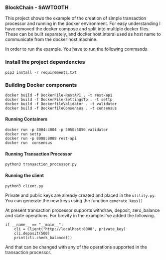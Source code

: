 ### BlockChain - SAWTOOTH ###

This project shows the example of the creation of simple transaction processor and running in the docker environment. For easy understanding I have removed the docker compose and split into multiple docker files.
These can be built separately, and docker.host.interal used as host name to communicate from the docker host machine.

In order to run the example. You have to run the following commands.

### Install the project dependencies ###
```
pip3 install -r requirements.txt
```

### Building Docker components ###

```
docker build -f DockerFile-RestAPI . -t rest-api
docker build -f DockerFile-SettingsTp . -t settp
docker build -f DockerfileValidator . -t validator
docker build -f DockerfileConsensus . -t consensus
```

#### Running Containers ####
```
docker run -p 4004:4004 -p 5050:5050 validator
docker run settp
docker run -p 8008:8008 rest-api
docker run  consensus
```


#### Running Transaction Processor ####
```
python3 transaction_processor.py
```

#### Running the client ####
```
python3 client.py
```

Private and public keys are already created and placed in the `utility.py`. You can generate the new keys using the function
`generate_keys()`
 
 At present transaction processor supports withdraw, deposit, zero_balance and state operations. For brevity in the example 
 I've added the following.
 
```
if __name__ == "__main__":
    cli = Client("http://localhost:8008", private_key)
    cli.deposit(500)
    print(cli.check_balance())
```
And that can be changed with any of the operations supported in the transaction processor.



 




